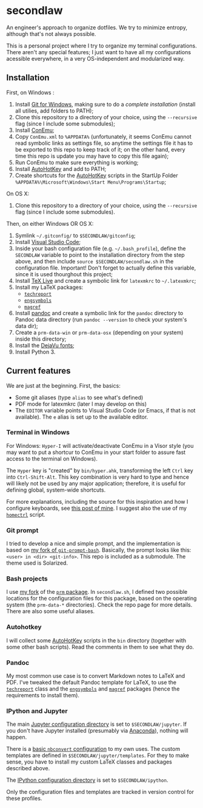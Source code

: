 secondlaw
=========

An engineer's approach to organize dotfiles. We try to minimize entropy, although that's not always possible.

This is a personal project where I try to organize my terminal configurations. There aren't any special features; I just want to have all my configurations acessible everywhere, in a very OS-independent and modularized way.

## Installation

First, on Windows :

1. Install [Git for Windows](https://git-for-windows.github.io/), making sure to do a *complete installation* (install all utilies, add folders to PATH);
2. Clone this repository to a directory of your choice, using the `--recursive` flag (since I include some submodules);
3. Install [ConEmu](https://conemu.github.io/);
4. Copy `ConEmu.xml` to `%APPDATA%` (unfortunately, it seems ConEmu cannot read symbolic links as settings file, so anytime the settings file it has to be exported to this repo to keep track of it; on the other hand, every time this repo is update you may have to copy this file again);
5. Run ConEmu to make sure everything is working;
6. Install [AutoHotKey][ahk] and add to PATH;
7. Create shortcuts for the [AutoHotKey][ahk] scripts in the StartUp Folder `%APPDATA%\Microsoft\Windows\Start Menu\Programs\Startup`;

On OS X:

1. Clone this repository to a directory of your choice, using the `--recursive` flag (since I include some submodules).

Then, on either Windows OR OS X:

1. Symlink `~/.gitconfig/` to `$SECONDLAW/gitconfig`;
2. Install [Visual Studio Code](https://code.visualstudio.com/);
3. Inside your bash configuration file (e.g. `~/.bash_profile`), define the `SECONDLAW` variable to point to the installation directory from the step above, and then include `source $SECONDLAW/secondlaw.sh` in the configuration file. Important! Don't forget to actually define this variable, since it is used thourghout this project;
4. Install [TeX Live](https://www.tug.org/texlive/) and create a symbolic link for `latexmkrc` to `~/.latexmkrc`;
5. Install my LaTeX packages:
    * [`techreport`](https://github.com/fabiofortkamp/techreport)
    * [`engsymbols`](https://github.com/fabiofortkamp/engsymbols)
    * [`magref`](https://github.com/PoloMag/magref-latex)
6. Install [pandoc](http://pandoc.org) and create a symbolic link for the `pandoc` directory to Pandoc data directory (run `pandoc --version` to check your system's data dir);
7. Create a `prm-data-win` or `prm-data-osx` (depending on your system) inside this directory;
8. Install the [DejaVu fonts](https://dejavu-fonts.github.io/);
9. Install Python 3.

## Current features

We are just at the beginning. First, the basics:

* Some git aliases (type `alias` to see what's defined)
* PDF mode for latexmkrc (later I may develop on this)
* The `EDITOR` variable points to Visual Studio Code (or Emacs, if that is not available). The `e` alias is set up to the available editor.

### Terminal in Windows

For Windows: `Hyper-I` will activate/deactivate ConEmu in a Visor style (you may want to put a shortcur to ConEmu in your start folder to assure fast access to the terminal on Windows).

The `Hyper` key is "created" by `bin/hyper.ahk`, transforming the left `Ctrl` key into `Ctrl-Shift-Alt`. This key combination is very hard to type and hence will likely not be used by any major application; therefore, it is useful for defining global, system-wide shortcuts.

For more explanations, including the source for this inspiration and how I configure keyboards, see [this post of mine](http://thermocode.net/blog/keyboard/). I suggest also the use of my [`homectrl`][homectrl] script.

### Git prompt

I tried to develop a nice and simple prompt, and the implementation is based on [my fork of `git-prompt-bash`](https://github.com/fabiofortkamp/bash-git-prompt). Basically, the prompt looks like this: `<user> in <dir> <git-info>`. This repo is included as a submodule. The theme used is Solarized.

### Bash projects

I use [my fork](https://github.com/fabiofortkamp/prm) of the [`prm` package](https://github.com/eivind88/prm). In `secondlaw.sh`, I defined two possible locations for the configuration files for this package, based on the operating system (the `prm-data-*` directories). Check the repo page for more details. There are also some useful aliases.

### Autohotkey

I will collect some [AutoHotKey][ahk] scripts in the `bin` directory (together with some other bash scripts). Read the comments in them to see what they do.

[ahk]: http://autohotkey.com
[homectrl]: https://github.com/fabiofortkamp/homectrl

### Pandoc

My most common use case is to convert Markdown notes to LaTeX and PDF. I've tweaked the default Pandoc template for LaTeX, to use the [`techreport`](https://github.com/fabiofortkamp/techreport) class and the [`engsymbols`](https://github.com/fabiofortkamp/engsymbols) and [`magref`](https://github.com/PoloMag/magref-latex) packages (hence the requirements to install them).

### IPython and Jupyter

The main [Jupyter configuration directory][jupconfig] is set to `$SECONDLAW/jupyter`. If you don't have Jupyter installed (presumably via [Anaconda][Anaconda]), nothing will happen.

There is a [basic `nbconvert` configuration][nbconvert-config] to my own uses. The custom templates are defined in `$SECONDLAW/jupyter/templates`. For they to make sense, you have to install my custom LaTeX classes and packages described above.

The [IPython configuration directory][ipython-profile] is set to `$SECONDLAW/ipython`.

Only the configuration files and templates are tracked in version control for these profiles.

[jupconfig]: https://jupyter.readthedocs.io/en/latest/projects/jupyter-directories.html

[nbconvert-config]: https://nbconvert.readthedocs.io/en/stable/config_options.html

[Anaconda]: https://www.continuum.io/downloads

[ipython-profile]: https://ipython.readthedocs.io/en/stable/config/index.html#configuring-ipython
